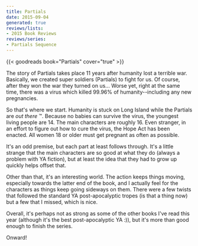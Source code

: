 ```yaml
---
title: Partials
date: 2015-09-04
generated: true
reviews/lists:
- 2015 Book Reviews
reviews/series:
- Partials Sequence
---
```

{{< goodreads book="Partials" cover="true" >}}

The story of Partials takes place 11 years after humanity lost a terrible war. Basically, we created super soldiers (Partials) to fight for us. Of course, after they won the war they turned on us... Worse yet, right at the same time, there was a virus which killed 99.96% of humanity--including any new pregnancies.  

So that's where we start. Humanity is stuck on Long Island while the Partials are _out there_ ™. Because no babies can survive the virus, the youngest living people are 14. The main characters are roughly 16. Even stranger, in an effort to figure out how to cure the virus, the Hope Act has been enacted. All women 18 or older must get pregnant as often as possible.  

<!--more-->

It's an odd premise, but each part at least follows through. It's a little strange that the main characters are so good at what they do (always a problem with YA fiction), but at least the idea that they had to grow up quickly helps offset that.  

Other than that, it's an interesting world. The action keeps things moving, especially towards the latter end of the book, and I actually feel for the characters as things keep going sideways on them. There were a few twists that followed the standard YA post-apocalyptic tropes (is that a thing now) but a few that I missed, which is nice.  

Overall, it's perhaps not as strong as some of the other books I've read this year (although it's the best post-apocalyptic YA :)), but it's more than good enough to finish the series.  

Onward!


